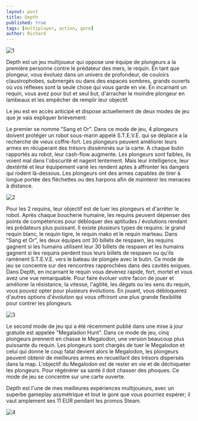 ```yaml
---
layout: post
title: Depth
published: true
tags: [multiplayer, action, gore]
author: Richard
---
```


![1](http://www.depthgame.com/media/concept/Depth_PosterArt_02_Surprised_Diver_POV.jpg)

Depth est un jeu multijoueur qui oppose une &eacute;quipe de plongeurs a la premi&egrave;re personne contre le pr&eacute;dateur des mers, le requin. En tant que plongeur, vous &eacute;voluez dans un univers de profondeur, de couloirs claustrophobes, submerg&eacute;s ou dans des espaces sombres, grands ouverts o&ugrave; vos r&eacute;flexes sont la seule chose qui vous garde en vie. En incarnant un requin, vous avez pour but et seul but, d'arracher le moindre plongeur en lambeaux et les emp&ecirc;cher de remplir leur objectif.

Le jeu est en acc&egrave;s anticip&eacute; et dispose actuellement de deux modes de jeu que je vais expliquer bri&egrave;vement:

Le premier se nomme "Sang et Or". Dans ce mode de jeu, 4 plongeurs doivent prot&eacute;ger un robot sous-marin appel&eacute; S.T.E.V.E. qui se d&eacute;place a la recherche de vieux coffre-fort. Les plongeurs peuvent am&eacute;liorer leurs armes en r&eacute;cuperant des tr&eacute;sors diss&eacute;min&eacute;s sur la carte. A chaque butin rapport&eacute;s au robot, leur cash-flow augmente. Les plongeurs sont faibles, ils voient mal dans l'obscurit&eacute; et nagent lentement. Mais leur intelligence, leur dext&eacute;rit&eacute; et leur &eacute;quipement vari&eacute; les rendent aptes &agrave; affronter les dangers qui rodent l&agrave;-dessous. Les plongeurs ont des armes capables de tirer &agrave; longue port&eacute;e des fl&eacute;chettes ou des harpons afin de maintenir les menaces &agrave; distance.

![2](http://www.depthgame.com/media/concept/Depth_2DArt_KnifeStab.jpg)

Pour les 2 requins, leur objectif est de tuer les plongeurs et d'arr&ecirc;ter le robot. Apr&egrave;s chaque boucherie humaine, les requins peuvent d&eacute;penser des points de comp&eacute;tences pour d&eacute;bloquer des aptitudes / &eacute;volutions rendant les pr&eacute;dateurs plus puissant. Il existe plusieurs types de requins: le grand requin blanc, le requin tigre, le requin mako et le requin marteau. Dans "Sang et Or", les deux &eacute;quipes ont 30 billets de respawn, les requins gagnent si les humains utilisent leur 30 billets de respawn et les humains gagnent si les requins perdent tous leurs billets de respawn ou qu'ils ram&egrave;nent S.T.E.V.E. vers le bateau de plong&eacute;e avec le butin. Ce mode de jeu se concentre sur des rencontres rapproch&eacute;es dans des cavit&eacute;s exigues. Dans Depth, en incarnant le requin vous devenez rapide, fort, mortel et vous avez une vue remarquable. Pour faire &eacute;voluer votre facon de jouer et am&eacute;liorer la r&eacute;sistance, la vitesse, l'agilit&eacute;, les d&eacute;gats ou les sens du requin, vous pouvez opter pour plusieurs &eacute;volutions. En jouant, vous d&eacute;bloquerez d'autres options d'&eacute;volution qui vous offriront une plus grande flexibilit&eacute; pour contrer les plongeurs.

![3](http://www.depthgame.com/media/concept/Depth_PosterArt_03_Divers_Sharks_and_Speargun03.jpg)

Le second mode de jeu qui a &eacute;t&eacute; r&eacute;cemment publi&eacute; dans une mise &agrave; jour gratuite est appel&eacute;e "Megaladon Hunt". Dans ce mode de jeu, cinq plongeurs prennent en chasse le Megalodon, une version beaucoup plus puissante du requin. Les plongeurs sont charg&eacute;s de tuer le Megalodon et celui qui donne le coup fatal devient alors le Megalodon, les plongeurs peuvent obtenir de meilleures armes en recueillant des tr&eacute;sors dispers&eacute;s dans la map. L'objectif du Megalodon est de rester en vie et de d&eacute;chiqueter les plongeurs. Pour r&eacute;g&eacute;n&eacute;rer sa sant&eacute; il doit chasser des phoques. Ce mode de jeu se concentre sur une carte ouverte.

Depth est l'une de mes meilleures exp&eacute;riences multijoueurs, avec un superbe gameplay asym&eacute;trique et tout le gore que vous pourriez esp&eacute;rer; il vaut amplement ses 11 EUR pendant les promos Steam.

![4](http://www.depthgame.com/media/concept/Depth_PosterArt_04_Diver_DPV_Escape.jpg)